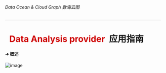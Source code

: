 ###### Data Ocean & Cloud Graph  数海云图

***

# <span style="color:#CE0000;">  Data Analysis provider  </span>应用指南

#### ➜ 概述 

![image](dataAnalysis.jpg)